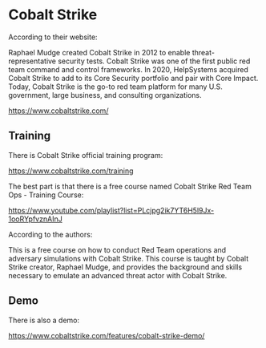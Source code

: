 # Cobalt Strike

According to their website:

Raphael Mudge created Cobalt Strike in 2012 to enable threat-representative security tests. Cobalt Strike was one of the first public red team command and control frameworks. In 2020, HelpSystems acquired Cobalt Strike to add to its Core Security portfolio and pair with Core Impact. Today, Cobalt Strike is the go-to red team platform for many U.S. government, large business, and consulting organizations.

https://www.cobaltstrike.com/

## Training 

There is Cobalt Strike official training program:

https://www.cobaltstrike.com/training

The best part is that there is a free course named Cobalt Strike Red Team Ops - Training Course:

https://www.youtube.com/playlist?list=PLcjpg2ik7YT6H5l9Jx-1ooRYpfvznAInJ

According to the authors:

This is a free course on how to conduct Red Team operations and adversary simulations with Cobalt Strike. This course is taught by Cobalt Strike creator, Raphael Mudge, and provides the background and skills necessary to emulate an advanced threat actor with Cobalt Strike.

## Demo

There is also a demo:

https://www.cobaltstrike.com/features/cobalt-strike-demo/



